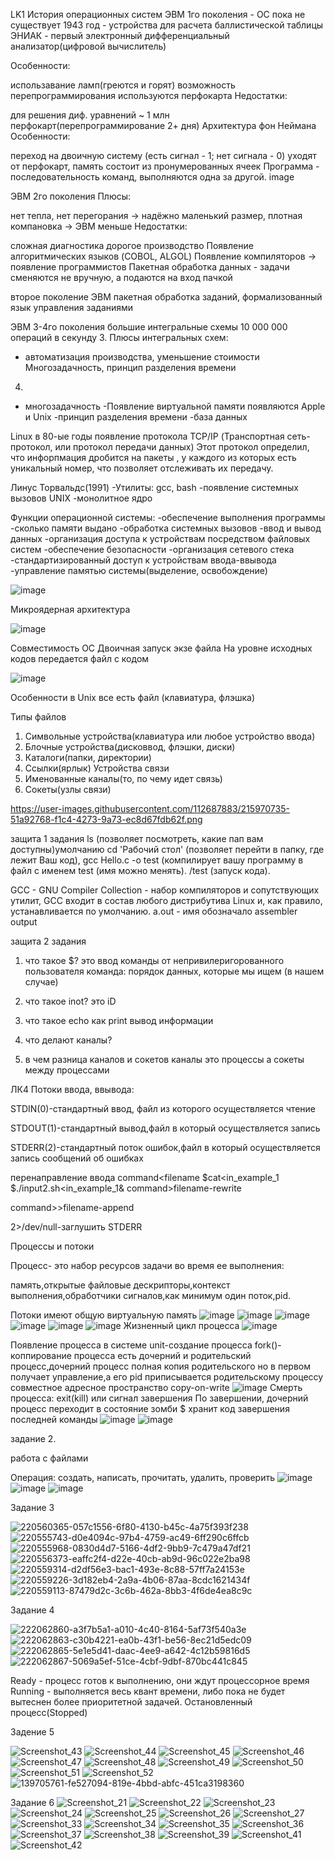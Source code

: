 LK1
История операционных систем
ЭВМ 1го поколения - ОС пока не существует
1943 год - устройства для расчета баллистической таблицы
ЭНИАК - первый электронный дифференциальный анализатор(цифровой вычислитель)

Особенности:

использавание ламп(греются и горят)
возможность перепрограммирования
используются перфокарта
Недостатки:

для решения диф. уравнений ~ 1 млн перфокарт(перепрограммирование 2+ дня)
Архитектура фон Неймана
Особенности:

переход на двоичную систему (есть сигнал - 1; нет сигнала - 0)
уходят от перфокарт, память состоит из пронумерованных ячеек
Программа - последовательность команд, выполняются одна за другой.
image

ЭВМ 2го поколения
Плюсы:

нет тепла, нет перегорания -> надёжно
маленький размер, плотная компановка -> ЭВМ меньше
Недостатки:

сложная диагностика
дорогое производство
Появление алгоритмических языков (COBOL, ALGOL)
Появление компиляторов -> появление программистов
Пакетная обработка данных - задачи сменяются не вручную, а подаются на вход пачкой

второе поколение ЭВМ
пакетная обработка заданий, формализованный язык управления заданиями

ЭВМ 3-4го поколения
большие интегральные схемы 10 000 000 операций в секунду
3.
Плюсы интегральных схем:
- автоматизация производства, уменьшение стоимости
Многозадачность, принцип разделения времени
4.
- многозадачность
-Появление виртуальной памяти
появляются Apple и Unix
-принцип разделения времени
-база данных

Linux
в 80-ые годы появление протокола TCP/IP (Транспортная сеть-протокол, или протокол передачи данных) Этот протокол определил, что инфорпмация дробится на пакеты , у каждого из которых есть уникальный номер, что позволяет отслеживать их передачу.

Линус Торвальдс(1991)
-Утилиты: gcc, bash
-появление системных вызовов UNIX
-монолитное ядро

Функции операционной системы:
-обеспечение выполнения программы
-сколько памяти выдано
-обработка системных вызовов
-ввод и вывод данных
-организация доступа к устройствам посредством файловых систем
-обеспечение безопасности
-организация сетевого стека
-стандартизированный доступ к устройствам ввода-ввывода
-управление памятью системы(выделение, освобождение)

![image](https://user-images.githubusercontent.com/112687883/213100939-2fd5e7a1-22ac-4528-93a0-c47d8b8dde96.png)

Микроядерная архитектура

![image](https://user-images.githubusercontent.com/112687883/213101270-8ff5ca20-588b-44a9-8a27-7f60ce6b0627.png)

Совместимость ОС
Двоичная запуск экзе файла
На уровне исходных кодов передается файл с кодом

![image](https://user-images.githubusercontent.com/112687883/213102111-be3a32cf-0c6d-4976-ad3d-966898df2b86.png)


Особенности
в Unix все есть файл
(клавиатура, флэшка)

Типы файлов
1) Символьные устройства(клавиатура или любое устройство ввода)
2) Блочные устройства(дисковвод, флэшки, диски)
3) Каталоги(папки, директории)
4) Ссылки(ярлык)
Устройства связи
5) Именованные каналы(то, по чему идет связь)
6) Сокеты(узлы связи)

https://user-images.githubusercontent.com/112687883/215970735-51a92768-f1c4-4273-9a73-ec8d67fdb62f.png



защита 1 задания
ls (позволяет посмотреть, какие пап вам доступны)умолчанию
cd 'Рабочий стол' (позволяет перейти в папку, где лежит Ваш код),
gcc Hello.c -o test (компилирует вашу программу в файл с именем test (имя можно менять). /test (запуск кода).

GCC - GNU Compiler Collection - набор компиляторов и сопутствующих утилит, GCC входит в состав любого дистрибутива Linux и, как правило, устанавливается по умолчанию. 
a.out - имя обозначало assembler output



защита 2 задания 
1. что такое $?
это ввод команды от непривилеригорованного пользователя
команда: порядок данных, которые мы ищем (в нашем случае)

2. что такое inot?
это iD

3. что такое echo
как print вывод информации

4. что делают каналы?



5. в чем разница каналов и сокетов
каналы это процессы
а сокеты между процессами

ЛК4
Потоки ввода, ввывода:

STDIN(0)-стандартный ввод, файл из которого осуществляется чтение

STDOUT(1)-стандартный вывод,файл в который осуществляется запись

STDERR(2)-стандартный поток ошибок,файл в который осуществляется запись сообщений об ошибках

перенаправление ввода command<filename
                                       $cat<in_example_1
                                       $./input2.sh<in_example_1&
command>filename-rewrite 

command>>filename-append

2>/dev/null-заглушить STDERR

Процессы и потоки

Процесс- это набор ресурсов задачи во время ее выполнения:

память,открытые файловые дескрипторы,контекст выполнения,обработчики сигналов,как минимум один поток,pid.

Потоки имеют общую виртуальную память
![image](https://user-images.githubusercontent.com/97913101/217463528-2a542ee2-a12e-4b0e-80d2-84e1dd1a3d71.png)
![image](https://user-images.githubusercontent.com/97913101/217463614-77199431-5df1-418b-a191-2810b2cba61f.png)
![image](https://user-images.githubusercontent.com/97913101/217464165-6d1bed1c-b578-47fe-9ced-ba37b0970387.png)
![image](https://user-images.githubusercontent.com/97913101/217464282-4fc0acf4-0922-4525-ba75-a5f9f6ff1a97.png)
![image](https://user-images.githubusercontent.com/97913101/217464430-51d25537-4bd2-4df5-aa58-e63a835aa843.png)
![image](https://user-images.githubusercontent.com/97913101/217464751-3166bb10-9f3f-46ea-a26f-3b4496bc0229.png)
Жизненный цикл процесса
![image](https://user-images.githubusercontent.com/97913101/217466133-deac82ce-741a-44fb-baf7-01dca5010225.png)

Появление процесса в системе 
unit-создание процесса
fork()-коппирование процесса
есть дочерний и родительский процесс,дочерний процесс полная копия родительского но в первом получает управление,а его pid приписывается родительскому процессу
совместное адресное пространство copy-on-write
![image](https://user-images.githubusercontent.com/97913101/217467512-ff8cced2-42b9-4da1-9f7e-57b2d1e7bf32.png)
Смерть процесса:
exit(kill) или сигнал завершения 
По завершении, дочерний процесс переходит в состояние зомби
$ хранит код завершения последней команды
![image](https://user-images.githubusercontent.com/112687883/230008806-09abce9e-90b7-47f5-ac67-7ff859cfdf33.png)
![image](https://user-images.githubusercontent.com/112687883/230008839-e5f1c77f-e105-4e29-8863-71d5d934618b.png)

задание 2.

работа с файлами

Операция: создать, написать, прочитать, удалить, проверить 
![image](https://user-images.githubusercontent.com/97913101/216910008-bd60cfd0-71fb-4076-9447-9d4935830ab1.png)
![image](https://user-images.githubusercontent.com/97913101/216910081-7dc67bf2-3833-4044-bbf1-11c541b19621.png)
![image](https://user-images.githubusercontent.com/97913101/216910134-978aa7b9-fc33-4e7d-9251-771448b42919.png)

Задание 3

![220560365-057c1556-6f80-4130-b45c-4a75f393f238](https://github.com/Varya2018/6sem/assets/97594244/ebe1499e-5719-41e1-bb45-a9c0e7bea252)
![220555743-d0e4094c-97b4-4759-ac49-6ff290c6ffcb](https://github.com/Varya2018/6sem/assets/97594244/2593ebfd-9538-4b75-bcb5-cd8f59d72e47)
![220555968-0830d4d7-5166-4df2-9bb9-7c479a47df21](https://github.com/Varya2018/6sem/assets/97594244/fae215c1-cd2e-45a5-a009-c0877963612a)
![220556373-eaffc2f4-d22e-40cb-ab9d-96c022e2ba98](https://github.com/Varya2018/6sem/assets/97594244/9118dcb8-d9e8-4356-ab6f-d0278a1c3da7)
![220559314-d2df56e3-bac1-493e-8c88-57ff7a24153e](https://github.com/Varya2018/6sem/assets/97594244/c734e0cd-c107-4c12-ad75-4b56132217fd)
![220559226-3d182eb4-2a9a-4b06-87aa-8cdc1621434f](https://github.com/Varya2018/6sem/assets/97594244/3e0b7999-1575-4802-9274-840075b03505)
![220559113-87479d2c-3c6b-462a-8bb3-4f6de4ea8c9c](https://github.com/Varya2018/6sem/assets/97594244/17f9f9e5-89bd-4290-8887-52069aa9d5bb)

Задание 4

![222062860-a3f7b5a1-a010-4c40-8164-5af73f540a3e](https://github.com/Varya2018/6sem/assets/97594244/47820a31-ac4d-4075-803e-a6fe7cf2486c)
![222062863-c30b4221-ea0b-43f1-be56-8ec21d5edc09](https://github.com/Varya2018/6sem/assets/97594244/e5ec2c10-3362-48d1-be6b-0807853c254c)
![222062865-5e1e5d41-daac-4ee9-a642-4c12b59816d5](https://github.com/Varya2018/6sem/assets/97594244/40edb22d-7639-4daf-b017-7a531be83ca3)
![222062867-5069a5ef-51ce-4cbf-9dbf-870bc441c845](https://github.com/Varya2018/6sem/assets/97594244/c1357396-c737-4ded-bcef-cae486ce33f9)


Ready - процесс готов к выполнению, они ждут процессорное время
Running - выполняется весь квант времени, либо пока не будет вытеснен более приоритетной задачей. Остановленный процесс(Stopped)

Задение 5

![Screenshot_43](https://github.com/Varya2018/6sem/assets/97594244/88de16b2-c834-40d7-b54c-7974ce4ecfba)
![Screenshot_44](https://github.com/Varya2018/6sem/assets/97594244/2269d332-9c23-4046-8179-21acddd6db65)
![Screenshot_45](https://github.com/Varya2018/6sem/assets/97594244/60a4e747-f780-4059-b067-6e7bad7eae49)
![Screenshot_46](https://github.com/Varya2018/6sem/assets/97594244/f0e9aef3-9834-4d50-9bb2-9234a222fa70)
![Screenshot_47](https://github.com/Varya2018/6sem/assets/97594244/9ce10109-c3a6-4d1b-83b5-2d9396f0a6dd)
![Screenshot_48](https://github.com/Varya2018/6sem/assets/97594244/2e359060-dcbf-460d-b420-fde051b7a30f)
![Screenshot_49](https://github.com/Varya2018/6sem/assets/97594244/a90be2aa-667f-4ac7-9e1c-74fd63318571)
![Screenshot_50](https://github.com/Varya2018/6sem/assets/97594244/a7a44bb9-57a3-4f95-9d69-f1b683f28d00)
![Screenshot_51](https://github.com/Varya2018/6sem/assets/97594244/8faf7364-8015-4b18-a0a9-3946d9bf3ac8)
![Screenshot_52](https://github.com/Varya2018/6sem/assets/97594244/05e9df8c-095c-4f9f-a76e-5216b921eb1f)
![139705761-fe527094-819e-4bbd-abfc-451ca3198360](https://github.com/Varya2018/6sem/assets/97594244/13e2b868-8aae-45f6-8e59-1e16ba602b9e)



Задание 6
![Screenshot_21](https://github.com/Varya2018/6sem/assets/97594244/aa195226-bf0c-467e-b9bd-a1e0fb9242ee)
![Screenshot_22](https://github.com/Varya2018/6sem/assets/97594244/1f8d3cca-2602-4a09-993d-f9700eba66a4)
![Screenshot_23](https://github.com/Varya2018/6sem/assets/97594244/2d105e2b-e7a0-4ed0-85a2-4cd4d59fba5b)
![Screenshot_24](https://github.com/Varya2018/6sem/assets/97594244/c71e83bb-1b68-4d85-91b3-7c89d5b05e5c)
![Screenshot_25](https://github.com/Varya2018/6sem/assets/97594244/77db32fe-8a5d-45cc-8a25-629d4716d0b8)
![Screenshot_26](https://github.com/Varya2018/6sem/assets/97594244/70aa5b3e-1b0d-4fc2-a564-388c63e4288d)
![Screenshot_27](https://github.com/Varya2018/6sem/assets/97594244/3998972b-bc93-46d3-83e5-3673b9b64e67)
![Screenshot_33](https://github.com/Varya2018/6sem/assets/97594244/fa998234-5371-4c12-a1c0-7ca9388c81ca)
![Screenshot_34](https://github.com/Varya2018/6sem/assets/97594244/143598b4-b609-4a1d-8e4a-72efc1f2eef1)
![Screenshot_35](https://github.com/Varya2018/6sem/assets/97594244/55ef405b-65a7-4271-9983-25156d4bd1b9)
![Screenshot_36](https://github.com/Varya2018/6sem/assets/97594244/40f7e664-4b13-43c3-aa6a-56e2128b76c6)
![Screenshot_37](https://github.com/Varya2018/6sem/assets/97594244/43b00860-44c8-43fe-b6bd-679041649055)
![Screenshot_38](https://github.com/Varya2018/6sem/assets/97594244/9990f92f-6cd6-47ad-a49a-1a46138f7eaa)
![Screenshot_39](https://github.com/Varya2018/6sem/assets/97594244/79bddc14-f20a-47a8-866e-c81f38e99c17)
![Screenshot_41](https://github.com/Varya2018/6sem/assets/97594244/7a7ccdf6-64b9-473c-8133-7ec7c7b3d27a)
![Screenshot_42](https://github.com/Varya2018/6sem/assets/97594244/154088d0-0295-4056-936c-6428b2fb72d8)

